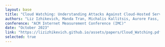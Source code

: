 ```yaml
---
layout: base
title: "Cloud Watching: Understanding Attacks Against Cloud-Hosted Services"
authors: "Liz Izhikevich, Manda Tran, Michalis Kallitsis, Aurore Fass, and Zakir Durumeric"
conference: "ACM Internet Measurement Conference (IMC)"
date: "October 2023"
link: "https://lizizhikevich.github.io/assets/papers/Cloud_Watching.pdf"
selected: true
---
```

